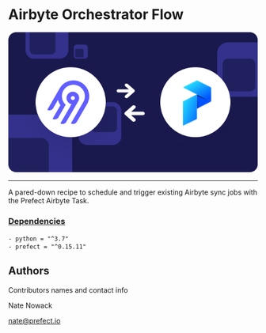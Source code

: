 # Airbyte Orchestrator Flow

<center>

![](airbyte-prefect.png)
</center>

<hr>

A pared-down recipe to schedule and trigger existing Airbyte sync jobs with the Prefect Airbyte Task.


### [Dependencies](pyproject.toml)

    - python = "^3.7"
    - prefect = "^0.15.11"


## Authors

Contributors names and contact info

Nate Nowack

[nate@prefect.io](mailto:nate@prefect.io)